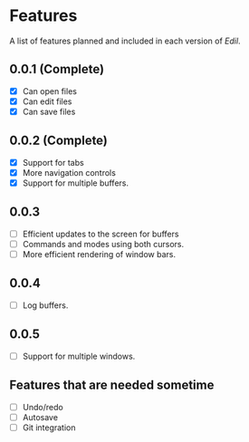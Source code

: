 # Features

A list of features planned and included in each version 
of *Edil*.

## 0.0.1 (Complete)

- [x] Can open files
- [x] Can edit files
- [x] Can save files

## 0.0.2 (Complete)

- [x] Support for tabs
- [x] More navigation controls
- [x] Support for multiple buffers.

## 0.0.3

- [ ] Efficient updates to the screen for buffers
- [ ] Commands and modes using both cursors.
- [ ] More efficient rendering of window bars.

## 0.0.4

- [ ] Log buffers.

## 0.0.5

- [ ] Support for multiple windows.

## Features that are needed sometime

- [ ] Undo/redo
- [ ] Autosave
- [ ] Git integration
